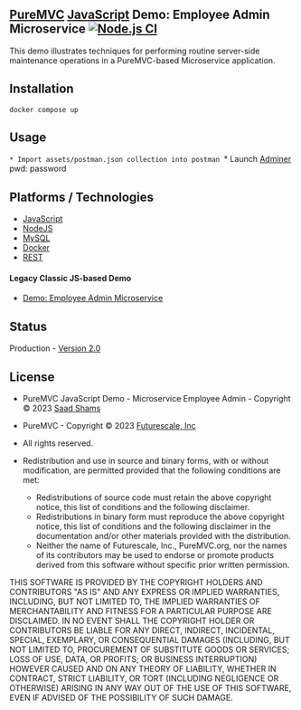 ## [PureMVC](http://puremvc.github.com/) [JavaScript](https://github.com/PureMVC/puremvc-js-multicore-framework/wiki) Demo: Employee Admin Microservice [![Node.js CI](https://github.com/PureMVC/puremvc-js-demo-microservice-employeeadmin/actions/workflows/node.js.yml/badge.svg)](https://github.com/PureMVC/puremvc-js-demo-microservice-employeeadmin/actions/workflows/node.js.yml)
This demo illustrates techniques for performing routine server-side maintenance operations in a PureMVC-based Microservice application.

## Installation
```
docker compose up
```

## Usage

`* Import assets/postman.json collection into postman
`* Launch [Adminer](http://localhost:8080/?server=mysql&username=mysql&db=employeeadmin) pwd: password

## Platforms / Technologies
* [JavaScript](https://en.wikipedia.org/wiki/JavaScript)
* [NodeJS](https://en.wikipedia.org/wiki/Node.js)
* [MySQL](https://en.wikipedia.org/wiki/MySQL)
* [Docker](https://en.wikipedia.org/wiki/Docker_(software))
* [REST](https://en.wikipedia.org/wiki/Representational_state_transfer)

#### Legacy Classic JS-based Demo
* [Demo: Employee Admin Microservice](https://github.com/PureMVC/puremvc-js-demo-microservice-employeeadmin/tree/2.0.0)

## Status
Production - [Version 2.0](https://github.com/PureMVC/puremvc-js-demo-microservice-employeeadmin/blob/master/VERSION)

## License
* PureMVC JavaScript Demo - Microservice Employee Admin - Copyright © 2023 [Saad Shams](https://www.linkedin.com/in/muizz)
* PureMVC - Copyright © 2023 [Futurescale, Inc](http://futurescale.com) 
* All rights reserved.

* Redistribution and use in source and binary forms, with or without modification, are permitted provided that the following conditions are met:

  * Redistributions of source code must retain the above copyright notice, this list of conditions and the following disclaimer.
  * Redistributions in binary form must reproduce the above copyright notice, this list of conditions and the following disclaimer in the documentation and/or other materials provided with the distribution.
  * Neither the name of Futurescale, Inc., PureMVC.org, nor the names of its contributors may be used to endorse or promote products derived from this software without specific prior written permission.

THIS SOFTWARE IS PROVIDED BY THE COPYRIGHT HOLDERS AND CONTRIBUTORS "AS IS" AND ANY EXPRESS OR IMPLIED WARRANTIES, INCLUDING, BUT NOT LIMITED TO, THE IMPLIED WARRANTIES OF MERCHANTABILITY AND FITNESS FOR A PARTICULAR PURPOSE ARE DISCLAIMED. IN NO EVENT SHALL THE COPYRIGHT HOLDER OR CONTRIBUTORS BE LIABLE FOR ANY DIRECT, INDIRECT, INCIDENTAL, SPECIAL, EXEMPLARY, OR CONSEQUENTIAL DAMAGES (INCLUDING, BUT NOT LIMITED TO, PROCUREMENT OF SUBSTITUTE GOODS OR SERVICES; LOSS OF USE, DATA, OR PROFITS; OR BUSINESS INTERRUPTION) HOWEVER CAUSED AND ON ANY THEORY OF LIABILITY, WHETHER IN CONTRACT, STRICT LIABILITY, OR TORT (INCLUDING NEGLIGENCE OR OTHERWISE) ARISING IN ANY WAY OUT OF THE USE OF THIS SOFTWARE, EVEN IF ADVISED OF THE POSSIBILITY OF SUCH DAMAGE.
